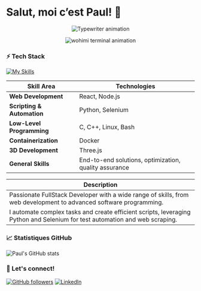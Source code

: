# Salut, moi c’est Paul! 👋

<p align="center">
  <img src="https://readme-typing-svg.demolab.com?font=Fira+Code&size=26&duration=4000&pause=1000&color=00FFAA&center=true&vCenter=true&width=600&height=50&lines=FullStack+Developer;Student+at+42;Coding+my+way+to+the+top!" alt="Typewriter animation" />
</p>
<p align="center">
  <img src="https://media4.giphy.com/media/v1.Y2lkPTc5MGI3NjExcDdoaGJydDJzeDFlajhqcTRsZjF2Z2FoNzh4dnR2MWxpMDhyNW1xcCZlcD12MV9pbnRlcm5hbF9naWZfYnlfaWQmY3Q9Zw/78XCFBGOlS6keY1Bil/giphy.gif" alt="wohimi terminal animation" />
</p>

### ⚡️ Tech Stack

[![My Skills](https://skillicons.dev/icons?i=docker,c,cpp,linux,bash,react,threejs,nodejs,django,python,selenium)](https://skillicons.dev)

| **Skill Area**                | **Technologies**                                               |
|------------------------------|--------------------------------------------------------------|
| **Web Development**           | React, Node.js                                               |
| **Scripting & Automation**    | Python, Selenium                                             |
| **Low-Level Programming**     | C, C++, Linux, Bash                                         |
| **Containerization**          | Docker                                                       |
| **3D Development**            | Three.js                                                    |
| **General Skills**            | End-to-end solutions, optimization, quality assurance       |

| **Description**                                                                                                           |
|---------------------------------------------------------------------------------------------------------------------------|
| Passionate FullStack Developer with a wide range of skills, from web development to advanced software programming.       |
| I automate complex tasks and create efficient scripts, leveraging Python and Selenium for test automation and web scraping. |

### 📈 Statistiques GitHub

![Paul's GitHub stats](https://github-readme-stats.vercel.app/api?username=PaulSchemith&show_icons=true&theme=radical)

### 🚀 Let's connect!

  <a href="https://github.com/PaulSchemith"><img src="https://img.shields.io/github/followers/PaulSchemith?style=social" alt="GitHub followers" /></a>
  <a href="https://www.linkedin.com/in/paul-schemith/"><img src="https://img.shields.io/badge/LinkedIn-0077B5?style=social&logo=linkedin&logoColor=white" alt="LinkedIn" /></a>

